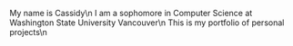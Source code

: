My name is Cassidy\n
I am a sophomore in Computer Science at Washington State University Vancouver\n
This is my portfolio of personal projects\n

<!---
cfemling/cfemling is a ✨ special ✨ repository because its `README.md` (this file) appears on your GitHub profile.
You can click the Preview link to take a look at your changes.
--->
